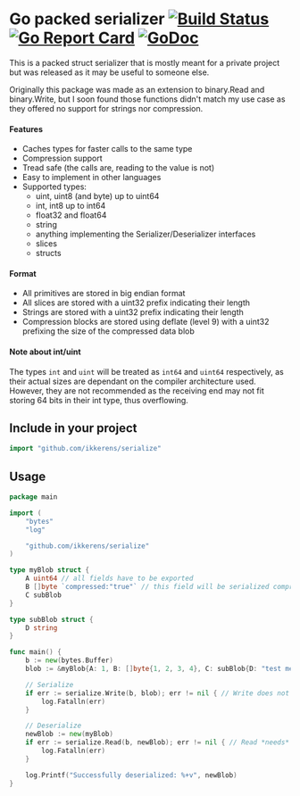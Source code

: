 # Go packed serializer [![Build Status](https://travis-ci.org/ikkerens/serialize.svg?branch=master)](https://travis-ci.org/ikkerens/serialize) [![Go Report Card](https://goreportcard.com/badge/github.com/ikkerens/serialize)](https://goreportcard.com/report/github.com/ikkerens/serialize) [![GoDoc](https://godoc.org/github.com/ikkerens/serialize?status.svg)](https://godoc.org/github.com/ikkerens/serialize)

This is a packed struct serializer that is mostly meant for a private project but was released as it may be useful to someone else.

Originally this package was made as an extension to binary.Read and binary.Write, but I soon found those functions didn't match my use case as they offered no support for strings nor compression.

#### Features
* Caches types for faster calls to the same type
* Compression support
* Tread safe (the calls are, reading to the value is not)
* Easy to implement in other languages
* Supported types:
  * uint, uint8 (and byte) up to uint64
  * int, int8 up to int64
  * float32 and float64
  * string
  * anything implementing the Serializer/Deserializer interfaces
  * slices
  * structs

#### Format
* All primitives are stored in big endian format
* All slices are stored with a uint32 prefix indicating their length
* Strings are stored with a uint32 prefix indicating their length
* Compression blocks are stored using deflate (level 9) with a uint32 prefixing the size of the compressed data blob

#### Note about int/uint
The types `int` and `uint` will be treated as `int64` and `uint64` respectively, as their actual sizes are
dependant on the compiler architecture used. However, they are not recommended as the receiving end may not fit
storing 64 bits in their int type, thus overflowing.

## Include in your project
```go
import "github.com/ikkerens/serialize"
```

## Usage
```go
package main

import (
	"bytes"
	"log"

	"github.com/ikkerens/serialize"
)

type myBlob struct {
	A uint64 // all fields have to be exported
	B []byte `compressed:"true"` // this field will be serialized compressed, can be added anywhere
	C subBlob
}

type subBlob struct {
	D string
}

func main() {
	b := new(bytes.Buffer)
	blob := &myBlob{A: 1, B: []byte{1, 2, 3, 4}, C: subBlob{D: "test message"}}

	// Serialize
	if err := serialize.Write(b, blob); err != nil { // Write does not need a pointer, but it is recommended
		log.Fatalln(err)
	}

	// Deserialize
	newBlob := new(myBlob)
	if err := serialize.Read(b, newBlob); err != nil { // Read *needs* a pointer, or it will panic
		log.Fatalln(err)
	}

	log.Printf("Successfully deserialized: %+v", newBlob)
}
```
